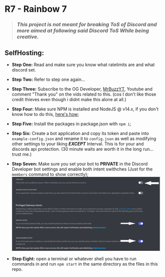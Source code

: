 # R7 - Rainbow 7

>### *This project is not meant for breaking ToS of Discord and more aimed at following said Discord ToS _While_ being creative.*

## **SelfHosting**:
-  **Step One:** Read and make sure you know what ratelimits are and what discord set.

-  **Step Two:** Refer to step one again...

-  **Step Three:** Subscribe to the OG Developer, [MrBuzzYT](https://www.youtube.com/MrBuzzMods), Youtube and comment "Thank you" on the vids related to this. (cos I don't like those credit thieves even though i didnt make this alone at all.)

-  **Step Four:** Make sure NPM is installed and NodeJS @ v14.x, if you don't know how to do this, [here's how](https://lmgtfy.app/?q=how+to+install+nodejs+and+npm);

-  **Step Five:** Install the packages in package.json with `npm i`;

-  **Step Six:** Create a bot application and copy its token and paste into `example-config.json` and rename it to `config.json` as well as modifying other settings to your liking ***EXCEPT*** Interval. This is for your and discords api protection. (30 minute waits are worth it in the long run... trust me.)

-  **Step Seven:** Make sure you set your bot to **PRIVATE** in the Discord Developer bot settings and enable both intent swithches (Just for the `members` command to show correctly);
![Private](./assets/PRIVATE.png)

-  **Step Eight:** open a terminal or whatever shell you have to run commands in and run `npm start` in the same directory as the files in this repo.